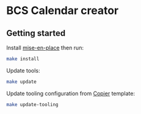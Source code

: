 # BCS Calendar creator

## Getting started

Install [mise-en-place](https://mise.jdx.dev/) then run:
```bash
make install
```

Update tools:
```bash
make update
```

Update tooling configuration from [Copier](https://copier.readthedocs.io/en/stable/) template:
```bash
make update-tooling
```
